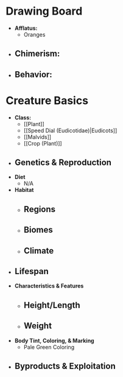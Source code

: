 # Drawing Board
- **Afflatus:**
	- Oranges
- **Chimerism:**
	- 
- **Behavior:**
	- 
# Creature Basics
- **Class:**
	- [[Plant]]
	- [[Speed Dial (Eudicotidae)|Eudicots]]
	- [[Malvids]]
	- [[Crop (Plant)]]
- **Genetics & Reproduction**
	- 
- **Diet**
	- N/A
- **Habitat**
	- Regions
		- 
	- Biomes
		- 
	- Climate
		- 
- **Lifespan**
	- 
- **Characteristics & Features**
	- Height/Length
		- 
	- Weight
		- 
- **Body Tint, Coloring, & Marking**
	- Pale Green Coloring 
- **Byproducts & Exploitation**
	- 